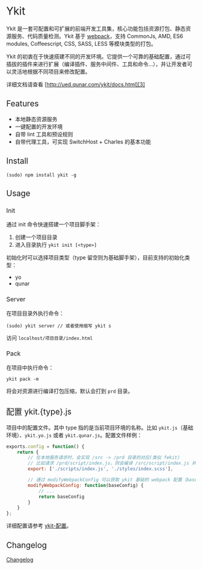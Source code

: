 <h1 style="font-weight: normal"> Ykit </h1>

Ykit 是一套可配置和可扩展的前端开发工具集，核心功能包括资源打包、静态资源服务、代码质量检测。Ykit 基于 [webpack][1]，支持 CommonJs, AMD, ES6 modules, Coffeescript, CSS, SASS, LESS 等模块类型的打包。

Ykit 的初衷在于快速搭建不同的开发环境。它提供一个可靠的基础配置，通过可插拔的插件来进行扩展（编译插件、服务中间件、工具和命令...），并让开发者可以灵活地根据不同项目来修改配置。

详细文档请查看 [http://ued.qunar.com/ykit/docs.html][3]

<h2 style="font-weight: normal"> Features </h2>

- 本地静态资源服务
- 一键配置的开发环境
- 自带 lint 工具和预设规则
- 自带代理工具，可实现 SwitchHost + Charles 的基本功能

<h2 style="font-weight: normal"> Install </h2>

```
(sudo) npm install ykit -g
```

<h2 style="font-weight: normal"> Usage </h2>

<h3 style="font-weight: normal"> Init </h3>

通过 init 命令快速搭建一个项目脚手架：

1. 创建一个项目目录
2. 进入目录执行 `ykit init [<type>]`

初始化时可以选择项目类型（type 留空则为基础脚手架），目前支持的初始化类型：

- yo
- qunar

<h3 style="font-weight: normal"> Server </h3>

在项目目录外执行命令：

```
(sudo) ykit server // 或者使用缩写 ykit s
```

访问 `localhost/项目目录/index.html`

<h3 style="font-weight: normal"> Pack </h3>

在项目中执行命令：

```
ykit pack -m
```

将会对资源进行编译打包压缩，默认会打到 `prd` 目录。

<h2 style="font-weight: normal"> 配置 ykit.{type}.js </h2>

项目中的配置文件。其中 type 指的是当前项目环境的名称。比如 `ykit.js`（基础环境）、`ykit.yo.js` 或者 `ykit.qunar.js`。配置文件样例：

```js
exports.config = function() {
    return {
        // 在本地服务请求时，会实现 /src -> /prd 目录的对应(类似 fekit)
        // 比如请求 /prd/script/index.js，则会编译 /src/script/index.js 并返回编译结果
        export: ['./scripts/index.js', './styles/index.scss'],

        // 通过 modifyWebpackConfig 可以获取 ykit 基础的 webpack 配置（baseConfig）并进行修改
        modifyWebpackConfig: function(baseConfig) {
            // ...
            return baseConfig
        }
    }
};
```

详细配置请参考 [ykit-配置][4]。

<h2 style="font-weight: normal"> Changelog </h2>

[Changelog][2]

[1]: https://github.com/webpack/webpack
[2]: ./releases.html
[3]: http://ued.qunar.com/ykit/docs.html
[4]: http://ued.qunar.com/ykit/docs-%E9%85%8D%E7%BD%AE.html

